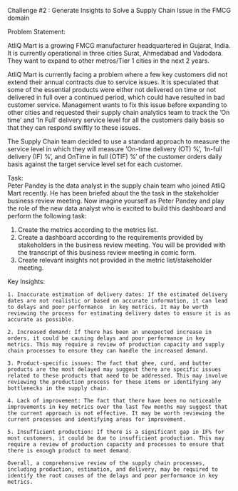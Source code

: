 Challenge #2 : Generate Insights to Solve a Supply Chain Issue in the FMCG domain

Problem Statement:

AtliQ Mart is a growing FMCG manufacturer headquartered in Gujarat, India. It is currently operational in three cities Surat, Ahmedabad and Vadodara. They want to expand to other metros/Tier 1 cities in the next 2 years.

AtliQ Mart is currently facing a problem where a few key customers did not extend their annual contracts due to service issues. It is speculated that some of the essential products were either not delivered on time or not delivered in full over a continued period, which could have resulted in bad customer service. Management wants to fix this issue before expanding to other cities and requested their supply chain analytics team to track the ’On time’ and ‘In Full’ delivery service level for all the customers daily basis so that they can respond swiftly to these issues.

The Supply Chain team decided to use a standard approach to measure the service level in which they will measure ‘On-time delivery (OT) %’, ‘In-full delivery (IF) %’, and OnTime in full (OTIF) %’ of the customer orders daily basis against the target service level set for each customer.

Task:  
Peter Pandey is the data analyst in the supply chain team who joined AtliQ Mart recently. He has been briefed about the the task in the stakeholder business review meeting. Now imagine yourself as Peter Pandey and play the role of the new data analyst who is excited to build this dashboard and perform the following task:

1.	Create the metrics according to the metrics list.
2. 	Create a dashboard according to the requirements provided by stakeholders in the 	business review meeting. You will be provided with the transcript of this business 	review meeting in comic form.
3. 	Create relevant insights not provided in the metric list/stakeholder meeting.

Key Insights: 

	1. Inaccurate estimation of delivery dates: If the estimated delivery dates are not realistic or based on accurate information, it can lead to delays and poor performance 	in key metrics. It may be worth reviewing the process for estimating delivery dates to ensure it is as accurate as possible.

	2. Increased demand: If there has been an unexpected increase in orders, it could be causing delays and poor performance in key metrics. This may require a review of production capacity and supply chain processes to ensure they can handle the increased demand.

	3. Product-specific issues: The fact that ghee, curd, and butter products are the most delayed may suggest there are specific issues related to these products that need to be addressed. This may involve reviewing the production process for these items or identifying any bottlenecks in the supply chain.

	4. Lack of improvement: The fact that there have been no noticeable improvements in key metrics over the last few months may suggest that the current approach is not effective. It may be worth reviewing the current processes and identifying areas for improvement.

	5. Insufficient production: If there is a significant gap in IF% for most customers, it could be due to insufficient production. This may require a review of production capacity and processes to ensure that there is enough product to meet demand.

	Overall, a comprehensive review of the supply chain processes, including production, estimation, and delivery, may be required to identify the root causes of the delays and poor performance in key metrics.
